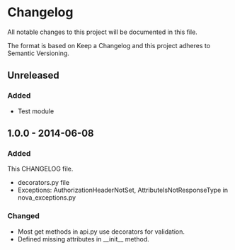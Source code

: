 # Changelog

All notable changes to this project will be documented in this file.

The format is based on Keep a Changelog and this project adheres to Semantic Versioning.

## Unreleased
### Added 
- Test module

## 1.0.0 - 2014-06-08

### Added

This CHANGELOG file.
- decorators.py file
- Exceptions: AuthorizationHeaderNotSet, AttributeIsNotResponseType
in nova_exceptions.py
 
### Changed
- Most get methods in api.py use decorators for validation.
- Defined missing attributes in \_\_init\_\_ method.








